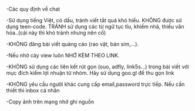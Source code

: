 -Các quy định về chat

-Sử dụng tiếng Việt, có dấu, tránh viết tắt quá khó hiểu. KHÔNG được sử dụng teen-code. TRÁNH sử dụng các từ ngữ tục tĩu, khiếm nhã, thiếu văn hóa..(cái này thì khó tránh nhưng nên cố)

-KHÔNG đăng bài viết quảng cáo (rao vặt, bán sim,...).

-Nếu nhờ cày view luôn  NHỚ KÈM THEO LINK.

-KHÔNG sử dụng các liên kết rút gọn (ouo, adfly, link5s...) trong bài viết với mục đích kiếm lợi nhuận từ nhóm. Hãy sử dụng goo.gl để thu gọn link

-KHÔNG yêu cầu người khác cung cấp email,password trực tiếp. Nếu cần thiết thì inbox cá nhân

-Copy ảnh trên mạng nhớ ghi nguồn
